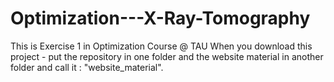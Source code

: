# Optimization---X-Ray-Tomography
This is Exercise 1 in Optimization Course @ TAU
When you download this project - put the repository in one folder and the website material in another folder and call it : "website_material".
